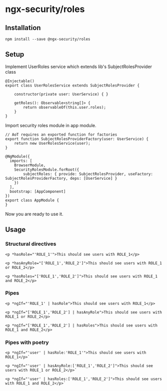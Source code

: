# ngx-security/roles

## Installation

```
npm install --save @ngx-security/roles
```

## Setup

Implement UserRoles service which extends lib's SubjectRolesProvider class

```
@Injectable()
export class UserRolesService extends SubjectRolesProvider {

    constructor(private user: UserService) { }

    getRoles(): Observable<string[]> {
        return observableOf(this.user.roles);
    }
}
```

Import security roles module in app module.

```
// AoT requires an exported function for factories
export function SubjectRolesProviderFactory(user: UserService) {
    return new UserRolesService(user);
}

@NgModule({
  imports: [
    BrowserModule,
    SecurityRolesModule.forRoot({
        subjectRoles: { provide: SubjectRolesProvider, useFactory: SubjectRolesProviderFactory, deps: [UserService] }
    })
  ],
  bootstrap: [AppComponent]
})
export class AppModule {
}
```

Now you are ready to use it.

## Usage

### Structural directives
```
<p *hasRole="'ROLE_1'">This should see users with ROLE_1</p>
```
```
<p *hasAnyRole="['ROLE_1','ROLE_2']">This should see users with ROLE_1 or ROLE_2</p>
```
```
<p *hasRoles="['ROLE_1','ROLE_2']">This should see users with ROLE_1 and ROLE_2</p>
```

### Pipes
```
<p *ngIf="'ROLE_1' | hasRole">This should see users with ROLE_1</p>
```
```
<p *ngIf="['ROLE_1','ROLE_2'] | hasAnyRole">This should see users with ROLE_1 or ROLE_2</p>
```
```
<p *ngIf="['ROLE_1','ROLE_2'] | hasRoles">This should see users with ROLE_1 and ROLE_2</p>
```

### Pipes with poetry
```
<p *ngIf="'user' | hasRole:'ROLE_1'">This should see users with ROLE_1</p>`
```
```
<p *ngIf="'user' | hasAnyRole:['ROLE_1','ROLE_2']">This should see users with ROLE_1 or ROLE_2</p>`
```
```
<p *ngIf="'user' | hasRoles:['ROLE_1','ROLE_2']">This should see users with ROLE_1 and ROLE_2</p>`
```
